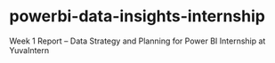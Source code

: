 # powerbi-data-insights-internship
 Week 1 Report – Data Strategy and Planning for Power BI Internship at YuvaIntern
